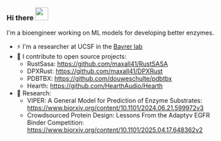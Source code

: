 ### Hi there <img src="https://raw.githubusercontent.com/MartinHeinz/MartinHeinz/master/wave.gif" width="30px">

I'm a bioengineer working on ML models for developing better enzymes.

* ⚡ I'm a researcher at UCSF in the [Bayrer lab](https://bayrerlab.ucsf.edu/)
* 🚀 I contribute to open source projects:
  * RustSasa: https://github.com/maxall41/RustSASA
  * DPXRust: https://github.com/maxall41/DPXRust
  * PDBTBX: https://github.com/douweschulte/pdbtbx
  * Hearth: https://github.com/HearthAudio/Hearth
* 🔬 Research:
  * VIPER: A General Model for Prediction of Enzyme Substrates:  https://www.biorxiv.org/content/10.1101/2024.06.21.599972v3
  * Crowdsourced Protein Design: Lessons From the Adaptyv EGFR Binder Competition: https://www.biorxiv.org/content/10.1101/2025.04.17.648362v2
